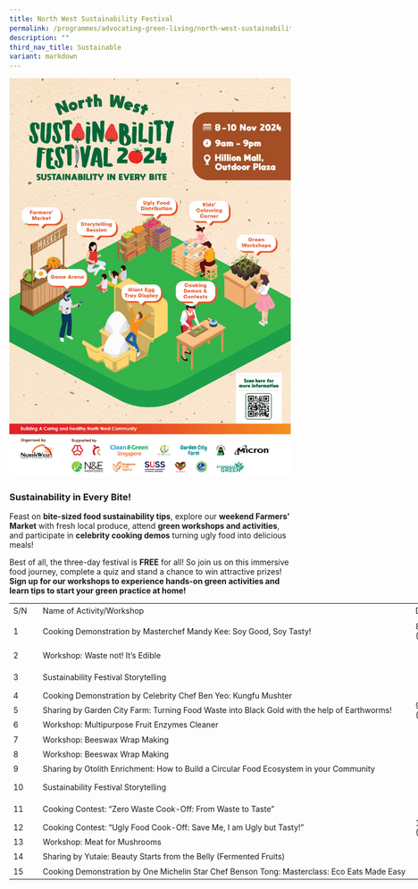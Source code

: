 ```yaml
---
title: North West Sustainability Festival
permalink: /programmes/advocating-green-living/north-west-sustainability-festival/
description: ""
third_nav_title: Sustainable
variant: markdown
---
```

![](/images/Sust_Fest_2024_Poster.jpg)
### **Sustainability in Every Bite!**

Feast on **bite-sized food sustainability tips**, explore our **weekend Farmers’ Market** with fresh local produce, attend **green workshops and activities**, and participate in **celebrity cooking demos** turning ugly food into delicious meals!

Best of all, the three-day festival is **FREE** for all! So join us on this immersive food journey, complete a quiz and stand a chance to win attractive prizes! **Sign up for our workshops to experience hands-on green activities and learn tips to start your green practice at home!**

<table style="border-collapse:collapse;width:761pt" width="1015"><colgroup><col style="width:30pt" width="40"><col style="width:523pt" width="697"><col span="2" style="width:104pt" width="139"></colgroup><tbody><tr style="height:15.75pt" height="21"><td style="width:30pt;height:15.75pt" class="xl17" height="21" width="40">S/N</td><td style="width:523pt" class="xl18" width="697">Name of Activity/Workshop</td><td style="width:104pt" class="xl17" width="139">Date</td><td style="width:104pt" class="xl17" width="139">Date &amp; Time</td></tr><tr style="height:15.75pt" height="21"><td style="width:30pt;height:31.5pt" class="xl55" height="42" width="40" rowspan="2">1</td><td style="width:523pt;height:31.5pt" class="xl57" height="42" width="697" rowspan="2">Cooking Demonstration by Masterchef Mandy Kee: Soy Good, Soy Tasty!</td><td style="width:104pt;height:31.5pt" class="xl52" height="42" width="139" rowspan="2">8 November 2024 (Friday)</td><td style="width:104pt;height:31.5pt" class="xl47" height="42" width="139" rowspan="2">7.30pm – 9.00pm</td></tr><tr style="height:15.75pt" height="21"></tr><tr style="height:15.75pt" height="21"><td style="height:15.75pt" class="xl21" height="21">2</td><td class="xl22">Workshop: Waste not! It’s Edible</td><td style="width:104pt;height:126.0pt" class="xl52" height="168" width="139" rowspan="8">9 November 2024 (Saturday)</td><td class="xl23">10.00am – 11.00am</td></tr><tr style="height:15.75pt" height="21"><td style="height:15.75pt" class="xl25" height="21">3</td><td class="xl26">Sustainability Festival Storytelling</td><td class="xl23">10.00am – 11.00am</td></tr><tr style="height:15.75pt" height="21"><td style="width:30pt;height:15.75pt" class="xl27" height="21" width="40">4</td><td class="xl28">Cooking Demonstration by Celebrity Chef Ben Yeo: Kungfu Mushter</td><td class="xl23">12.00pm – 1.00pm</td></tr><tr style="height:15.75pt" height="21"><td style="height:15.75pt" class="xl29" height="21">5</td><td class="xl30">Sharing by Garden City Farm: Turning Food Waste into Black Gold with the help of Earthworms!</td><td class="xl23">1.00pm – 2.00pm</td></tr><tr style="height:15.75pt" height="21"><td style="height:15.75pt" class="xl21" height="21">6</td><td class="xl22">Workshop: Multipurpose Fruit Enzymes Cleaner</td><td class="xl23">2.00pm – 3.00pm</td></tr><tr style="height:15.75pt" height="21"><td style="height:15.75pt" class="xl21" height="21">7</td><td class="xl22">Workshop: Beeswax Wrap Making</td><td class="xl23">4.00pm – 5.00pm</td></tr><tr style="height:15.75pt" height="21"><td style="height:15.75pt" class="xl21" height="21">8</td><td class="xl22">Workshop: Beeswax Wrap Making</td><td class="xl23">6.00pm – 7.00pm</td></tr><tr style="height:15.75pt" height="21"><td style="height:15.75pt" class="xl29" height="21">9</td><td class="xl30">Sharing by Otolith Enrichment: How to Build a Circular Food Ecosystem in your Community</td><td class="xl23">6.00pm – 7.00pm</td></tr><tr style="height:15.75pt" height="21"><td style="height:15.75pt" class="xl25" height="21">10</td><td class="xl26">Sustainability Festival Storytelling</td><td style="width:104pt;height:94.5pt" class="xl52" height="126" width="139" rowspan="6">10 November 2024 (Sunday)</td><td class="xl23">10.00am – 11.00am</td></tr><tr style="height:15.75pt" height="21"><td style="width:30pt;height:15.75pt" class="xl31" height="21" width="40">11</td><td class="xl32">Cooking Contest: “Zero Waste Cook-Off: From Waste to Taste”</td><td class="xl23">10.30am – 11.45am</td></tr><tr style="height:15.75pt" height="21"><td style="width:30pt;height:15.75pt" class="xl31" height="21" width="40">12</td><td class="xl32">Cooking Contest: “Ugly Food Cook-Off: Save Me, I am Ugly but Tasty!”</td><td class="xl23">1.00pm – 2.15pm</td></tr><tr style="height:15.75pt" height="21"><td style="height:15.75pt" class="xl21" height="21">13</td><td class="xl22">Workshop: Meat for Mushrooms</td><td class="xl23">3.00pm – 4.30pm</td></tr><tr style="height:15.75pt" height="21"><td style="height:15.75pt" class="xl29" height="21">14</td><td class="xl30">Sharing by Yutaie: Beauty Starts from the Belly (Fermented Fruits)</td><td class="xl23">4.00pm – 5.00pm</td></tr><tr style="height:15.75pt" height="21"><td style="height:15.75pt" class="xl33" height="21">15</td><td class="xl28">Cooking Demonstration by One Michelin Star Chef Benson Tong: Masterclass: Eco Eats Made Easy</td><td class="xl23">5.00pm – 6.30pm</td></tr></tbody></table>